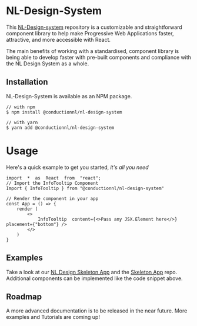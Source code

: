# NL-Design-System

This [NL-Design-system](https://designsystem.gebruikercentraal.nl/) repository is a customizable and straightforward component library to help make Progressive Web Applications faster, attractive, and more accessible with React.

The main benefits of working with a standardised, component library is being able to develop faster with pre-built components and compliance with the NL Design System as a whole.

## Installation

NL-Design-System is available as an NPM package.

```
// with npm
$ npm install @conductionnl/nl-design-system

// with yarn
$ yarn add @conductionnl/nl-design-system
```

# Usage

Here's a quick example to get you started, _it's all you need_

```JS
import  *  as  React  from  "react";
// Import the InfoTooltip Component
Import { InfoTooltip } from "@conductionnl/nl-design-system"

// Render the component in your app
const App = () => {
	render (
		<>
			InfoTooltip  content={<>Pass any JSX.Element here</>} placement={"bottom"} />
		</>
	)
}

```

## Examples

Take a look at our [NL Design Skeleton App](https://conductionnl.github.io/nl-design-skeleton-gatsby/) and the [Skeleton App](https://github.com/ConductionNL/nl-design-skeleton-gatsby) repo. Additional components can be implemented like the code snippet above.

## Roadmap

A more advanced documentation is to be released in the near future. More examples and Tutorials are coming up!
